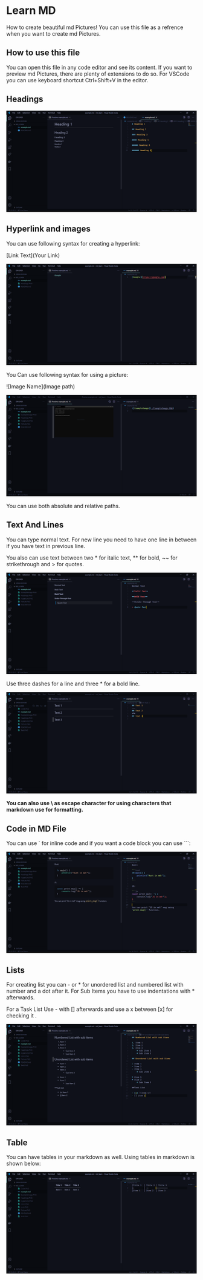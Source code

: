 # Learn MD
How to create beautiful md Pictures! You can use this file as a refrence when you want to create md Pictures. 

## How to use this file

You can open this file in any code editor and see its content. If you want to preview md Pictures, there are plenty of extensions to do so. For VSCode you can use keyboard shortcut Ctrl+Shift+V in the editor.

## Headings

![Headings](./Pictures/Headings.PNG)

## Hyperlink and images

You can use following syntax for creating a hyperlink:

[Link Text](Your Link)

![HyperLinkExample](./Pictures/HyperLink.PNG)

You Can use following syntax for using a picture:

![Image Name](Image path)

![PictureExample](./Pictures/Picture.PNG)

You can use both absolute and relative paths. 

## Text And Lines

You can type normal text. For new line you need to have one line in between if you have text in previous line.

You also can use text between two * for italic text, ** for bold, ~~ for strikethrough and > for quotes.

![TextExample](./Pictures/Text.PNG)

Use three dashes for a line and three * for a bold line.

![LinesExample](./Pictures/Lines.PNG)

**You can also use \ as escape character for using characters that markdown use for formatting.**

## Code in MD File

You can use ` for inline code and if you want a code block you can use ```:

![CodeExample](./Pictures/Code.PNG)

## Lists

For creating list you can - or * for unordered list and numbered list with number and a dot after it. For Sub Items you have to use indentations with * afterwards.

For a Task List Use - with [] afterwards and use a x between [x] for checking it .

![ListExample](./Pictures/Lists.PNG)

## Table
You can have tables in your markdown as well. Using tables in markdown is shown below:

![TablesExample](./Pictures/Tables.PNG)
 